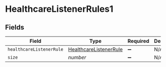 # HealthcareListenerRules1


## Fields

| Field                                                                   | Type                                                                    | Required                                                                | Description                                                             | Example                                                                 |
| ----------------------------------------------------------------------- | ----------------------------------------------------------------------- | ----------------------------------------------------------------------- | ----------------------------------------------------------------------- | ----------------------------------------------------------------------- |
| `healthcareListenerRule`                                                | [HealthcareListenerRule](../../models/shared/healthcarelistenerrule.md) | :heavy_minus_sign:                                                      | N/A                                                                     |                                                                         |
| `size`                                                                  | *number*                                                                | :heavy_minus_sign:                                                      | N/A                                                                     | 1                                                                       |
